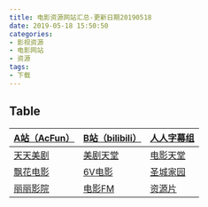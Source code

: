 ```yaml
---
title: 电影资源网站汇总-更新日期20190518
date: 2019-05-18 15:50:50
categories:
- 影视资源
- 电影网站
- 资源
tags:
- 下载
---
```


## Table

| [A站（AcFun）](http://www.acfun.cn/) | [B站（bilibili）](http://www.bilibili.com/) | [人人字幕组](http://www.zimuzu.tv/)  |
| --- | --- | --- |
| [天天美剧](http://www.ttmeiju.com/)  | [美剧天堂](http://www.meijutt.com/)  | [电影天堂](http://www.xiaopian.com/)  |
| [飘花电影](http://www.piaohua.com/)  | [6V电影](http://www.6vdy.com/)  | [圣城家园](http://www.cnscg.org/)  |
| [丽丽影院](http://www.liliyy.com/)  | [电影FM](http://dianying.fm/category/)  | [资源片](http://ziyuanpian.com/)  |
